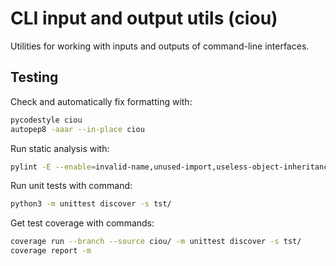 # CLI input and output utils (ciou)

Utilities for working with inputs and outputs of command-line interfaces.

## Testing

Check and automatically fix formatting with:

```bash
pycodestyle ciou
autopep8 -aaar --in-place ciou
```

Run static analysis with:

```bash
pylint -E --enable=invalid-name,unused-import,useless-object-inheritance ciou
```

Run unit tests with command:

```bash
python3 -m unittest discover -s tst/
```

Get test coverage with commands:

```bash
coverage run --branch --source ciou/ -m unittest discover -s tst/
coverage report -m
```
